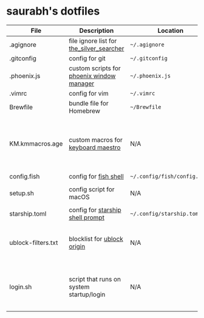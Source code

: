 # saurabh's dotfiles

| File | Description | Location | Notes |
| --- | --- | --- | --- |
| .agignore | file ignore list for [the_silver_searcher](https://github.com/ggreer/the_silver_searcher) | `~/.agignore` | |
| .gitconfig | config for git | `~/.gitconfig` | |
| .phoenix.js | custom scripts for [phoenix window manager](https://kasper.github.io/phoenix/) | `~/.phoenix.js` | |
| .vimrc | config for vim | `~/.vimrc` | |
| Brewfile | bundle file for Homebrew | `~/Brewfile` | Install using `brew bundle`
| KM.kmmacros.age | custom macros for [keyboard maestro](https://www.keyboardmaestro.com) | N/A | Install manually from KM app; first requires decryption with age
| config.fish | config for [fish shell](https://fishshell.com/) | `~/.config/fish/config.fish` | |
| setup.sh | config script for macOS | N/A | Must be run after `brew bundle` |
| starship.toml | config for [starship shell prompt](https://starship.rs) | `~/.config/starship.toml` | |
| ublock-filters.txt | blocklist for [ublock origin](https://ublockorigin.com/) | N/A | Copy manually into extension preferences |
| login.sh | script that runs on system startup/login | N/A | Add as login item in System Settings > General > Login Items |
